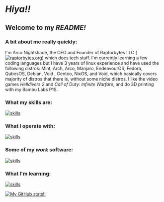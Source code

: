 # ***Hiya!!***
## Welcome to my ***README!***

### A bit about me really quickly:
I'm Arco Nightshade, the CEO and Founder of Raptorbytes LLC ([![raptorbytes.org](https://raptorbytes.org)](https://raptorbytes.org)) which does tech stuff. I'm currently learning a few coding languages but I have 3 years of linux experience and have used the following distros: Mint, Arch, Arco, Manjaro, EndeavourOS, Fedora, QubesOS, Debian, Void , Gentoo, NixOS, and Void, which basically covers majority of distros that there is, without some niche distros.
I like the video games *Helldivers 2* and *Call of Duty: Infinite Warfare*, and do 3D printing with my Bambu Labs P1S.

### What my skills are:
[![skills](https://skillicons.dev/icons?i=linux,bash)](https://skillicons.dev)
### What I operate with:
[![skills](https://skillicons.dev/icons?i=arch,debian,windows,raspberrypi)](https://skillicons.dev)
### Some of my *work* software:
[![skills](https://skillicons.dev/icons?i=emacs,obsidian,github,stackoverflow,cloudflare)](https://skillicons.dev)
### What I'm learning:
[![skills](https://skillicons.dev/icons?i=c,cpp,rust)](https://skillicons.dev)

[![My GitHub stats!!](https://github-readme-stats.vercel.app/api?username=ArcoNightshade)](https://github.com/ArcoNightshade/github-readme-stats)

